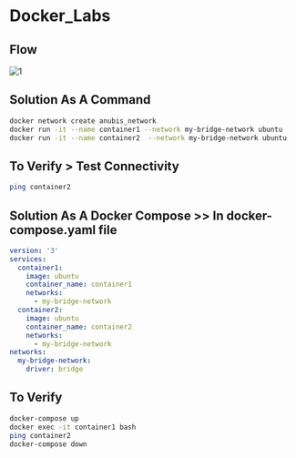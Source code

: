 # Docker_Labs
## Flow
![1](https://user-images.githubusercontent.com/128603198/229380765-d44d2b00-b389-4d25-9061-30e720052aee.png)

## Solution As A Command
``` bash
docker network create anubis_network
docker run -it --name container1 --network my-bridge-network ubuntu
docker run -it --name container2  --network my-bridge-network ubuntu
```

## To Verify > Test Connectivity
``` bash
ping container2
```

## Solution As A Docker Compose >> In docker-compose.yaml file

``` yaml
version: '3'
services:
  container1:
    image: ubuntu
    container_name: container1
    networks:
      - my-bridge-network
  container2:
    image: ubuntu
    container_name: container2
    networks:
      - my-bridge-network
networks:
  my-bridge-network:
    driver: bridge
```

## To Verify
``` bash
docker-compose up
docker exec -it container1 bash
ping container2
docker-compose down

```
